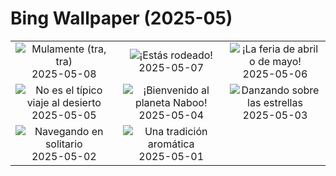 # Bing Wallpaper (2025-05)

|  |  |  |
|:---:|:---:|:---:|
| ![](https://www.bing.com/th?id=OHR.RhyoliteDonkeys_ES-ES0826770025_400x240.jpg "Mulamente (tra, tra)") 2025-05-08 | ![](https://www.bing.com/th?id=OHR.DunluceIreland_ES-ES0624885257_400x240.jpg "¡Estás rodeado!") 2025-05-07 | ![](https://www.bing.com/th?id=OHR.SevillaFairMay_ES-ES5278862844_400x240.jpg "¡La feria de abril o de mayo!") 2025-05-06 |
| ![](https://www.bing.com/th?id=OHR.FlyoverNamibia_ES-ES6293940191_400x240.jpg "No es el típico viaje al desierto") 2025-05-05 | ![](https://www.bing.com/th?id=OHR.SevilleNaboo_ES-ES5034292868_400x240.jpg "¡Bienvenido al planeta Naboo!") 2025-05-04 | ![](https://www.bing.com/th?id=OHR.ArchesGalaxy_ES-ES4610522421_400x240.jpg "Danzando sobre las estrellas") 2025-05-03 |
| ![](https://www.bing.com/th?id=OHR.BrazilHeron_ES-ES2902878903_400x240.jpg "Navegando en solitario") 2025-05-02 | ![](https://www.bing.com/th?id=OHR.PinkPlumeria_ES-ES3406077464_400x240.jpg "Una tradición aromática") 2025-05-01 |  |
